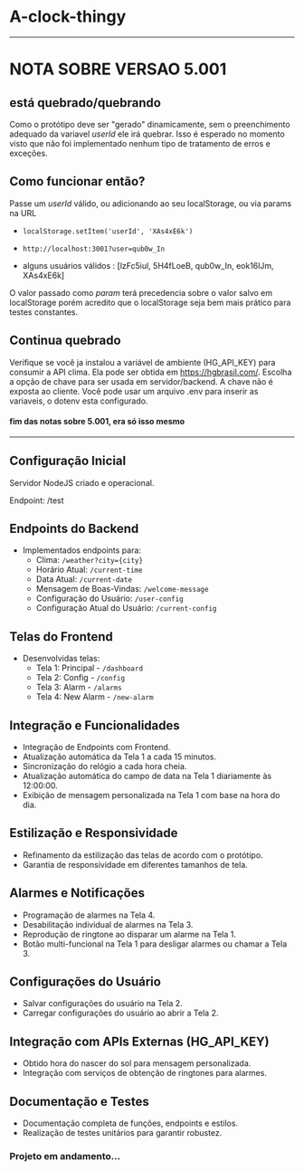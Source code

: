 # A-clock-thingy

---

# NOTA SOBRE VERSAO 5.001

## está quebrado/quebrando

Como o protótipo deve ser "gerado" dinamicamente, sem o preenchimento adequado
da variavel _userId_ ele irá quebrar. Isso é esperado no momento visto que não
foi implementado nenhum tipo de tratamento de erros e exceções.

## Como funcionar então?

Passe um _userId_ válido, ou adicionando ao seu localStorage, ou via params na
URL

- `localStorage.setItem('userId', 'XAs4xE6k')`
- `http://localhost:3001?user=qub0w_In`

- alguns usuários válidos : [lzFc5iul, 5H4fLoeB, qub0w_In, eok16lJm, XAs4xE6k]

O valor passado como _param_ terá precedencia sobre o valor salvo em
localStorage porém acredito que o localStorage seja bem mais prático para testes
constantes.

## Continua quebrado

Verifique se você ja instalou a variável de ambiente (HG_API_KEY) para consumir
a API clima. Ela pode ser obtida em https://hgbrasil.com/. Escolha a opção de
chave para ser usada em servidor/backend. A chave não é exposta ao cliente. Você
pode usar um arquivo .env para inserir as variaveis, o dotenv esta configurado.

#### fim das notas sobre 5.001, era só isso mesmo

---

## Configuração Inicial

Servidor NodeJS criado e operacional.

Endpoint: /test

## Endpoints do Backend

- Implementados endpoints para:
  - Clima: `/weather?city={city}`
  - Horário Atual: `/current-time`
  - Data Atual: `/current-date`
  - Mensagem de Boas-Vindas: `/welcome-message`
  - Configuração do Usuário: `/user-config`
  - Configuração Atual do Usuário: `/current-config`

## Telas do Frontend

- Desenvolvidas telas:
  - Tela 1: Principal - `/dashboard`
  - Tela 2: Config - `/config`
  - Tela 3: Alarm - `/alarms`
  - Tela 4: New Alarm - `/new-alarm`

## Integração e Funcionalidades

- Integração de Endpoints com Frontend.
- Atualização automática da Tela 1 a cada 15 minutos.
- Sincronização do relógio a cada hora cheia.
- Atualização automática do campo de data na Tela 1 diariamente às 12:00:00.
- Exibição de mensagem personalizada na Tela 1 com base na hora do dia.

## Estilização e Responsividade

- Refinamento da estilização das telas de acordo com o protótipo.
- Garantia de responsividade em diferentes tamanhos de tela.

## Alarmes e Notificações

- Programação de alarmes na Tela 4.
- Desabilitação individual de alarmes na Tela 3.
- Reprodução de ringtone ao disparar um alarme na Tela 1.
- Botão multi-funcional na Tela 1 para desligar alarmes ou chamar a Tela 3.

## Configurações do Usuário

- Salvar configurações do usuário na Tela 2.
- Carregar configurações do usuário ao abrir a Tela 2.

## Integração com APIs Externas (HG_API_KEY)

- Obtido hora do nascer do sol para mensagem personalizada.
- Integração com serviços de obtenção de ringtones para alarmes.

## Documentação e Testes

- Documentação completa de funções, endpoints e estilos.
- Realização de testes unitários para garantir robustez.

### Projeto em andamento...
